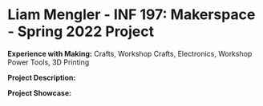 # Liam Mengler - INF 197: Makerspace - Spring 2022 Project

**Experience with Making:** Crafts, Workshop Crafts, Electronics, Workshop Power Tools, 3D Printing

**Project Description:**

**Project Showcase:**

